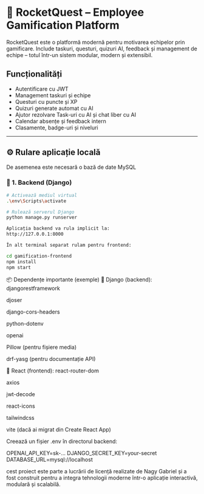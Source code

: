 # 🚀 RocketQuest – Employee Gamification Platform

RocketQuest este o platformă modernă pentru motivarea echipelor prin gamificare. Include taskuri, questuri, quizuri AI, feedback și management de echipe – totul într-un sistem modular, modern și extensibil.

##  Funcționalități

- Autentificare cu JWT
- Management taskuri și echipe
- Questuri cu puncte și XP
- Quizuri generate automat cu AI
- Ajutor rezolvare Task-uri cu AI și chat liber cu AI
- Calendar absențe și feedback intern
- Clasamente, badge-uri și niveluri

---

## ⚙️ Rulare aplicație locală
De asemenea este necesară o bază de date MySQL
### 🔹 1. Backend (Django)
```bash
# Activează mediul virtual
.\env\Scripts\activate

# Rulează serverul Django
python manage.py runserver

Aplicația backend va rula implicit la:
http://127.0.0.1:8000

În alt terminal separat rulam pentru frontend:

cd gamification-frontend
npm install
npm start

```
📦 Dependențe importante (exemple)
🔸 Django (backend):
djangorestframework

djoser

django-cors-headers

python-dotenv

openai

Pillow (pentru fișiere media)

drf-yasg (pentru documentație API)

🔸 React (frontend):
react-router-dom

axios

jwt-decode

react-icons

tailwindcss

vite (dacă ai migrat din Create React App)


Creează un fișier .env în directorul backend:

OPENAI_API_KEY=sk-...
DJANGO_SECRET_KEY=your-secret
DATABASE_URL=mysql://localhost



cest proiect este parte a lucrării de licență realizate de Nagy Gabriel și a fost construit pentru a integra tehnologii moderne într-o aplicație interactivă, modulară și scalabilă.

